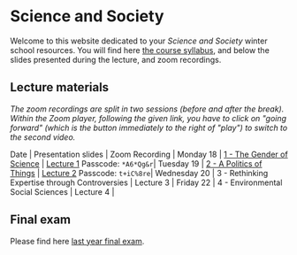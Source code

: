 # Science and Society

Welcome to this website dedicated to your *Science and Society* winter school resources. You will find here [the course syllabus](/resources/science-and-society-syllabus.pdf), and below the slides presented during the lecture, and zoom recordings.

## Lecture materials

*The zoom recordings are split in two sessions (before and after the break). Within the Zoom player, following the given link, you have to click on "going forward" (which is the button immediately to the right of "play") to switch to the second video.*

Date | Presentation slides | Zoom Recording |
Monday 18 | [1 - The Gender of Science](/resources/1-the-gender-of-science.pdf) | [Lecture 1](https://sciencespo.zoom.us/rec/share/h2zARjm3g-VNgRQ-ndTKKs_aCTgFnPiF6W909EXMtCVOELYT9z3D1dLvSLUOxVVq.16oU2Zkf9N_EtJKg) Passcode: `*A6*Qg&r`|
Tuesday 19 | [2 - A Politics of Things](/resources/2-a-politics-of-things.pdf) | [Lecture 2](https://sciencespo.zoom.us/rec/share/ZowYtZpvDb-PfP61iiPL88Yhy0I37ZmMcvzOk0ftdX8bOvqKYHhuiomhoSe0hI2B.-9kxEK98iOq_76RK) Passcode: `t+iC%8re`|
Wednesday 20 | 3 - Rethinking Expertise through Controversies | Lecture 3 |
Friday 22 | 4 - Environmental Social Sciences | Lecture 4 |

## Final exam

Please find here [last year final exam](/resources/2020-science-and-society-exam.pdf).
